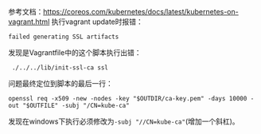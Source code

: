 参考文档：https://coreos.com/kubernetes/docs/latest/kubernetes-on-vagrant.html
执行vagrant update时报错：
```
failed generating SSL artifacts
```
发现是Vagrantfile中的这个脚本执行出错：
```
 ./../../lib/init-ssl-ca ssl
```
问题最终定位到脚本的最后一行：
```
openssl req -x509 -new -nodes -key "$OUTDIR/ca-key.pem" -days 10000 -out "$OUTFILE" -subj "/CN=kube-ca"
```
发现在windows下执行必须修改为```-subj "//CN=kube-ca"```(增加一个斜杠)。
